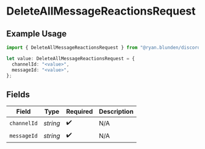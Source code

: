 # DeleteAllMessageReactionsRequest

## Example Usage

```typescript
import { DeleteAllMessageReactionsRequest } from "@ryan.blunden/discord-sdk/models/operations";

let value: DeleteAllMessageReactionsRequest = {
  channelId: "<value>",
  messageId: "<value>",
};
```

## Fields

| Field              | Type               | Required           | Description        |
| ------------------ | ------------------ | ------------------ | ------------------ |
| `channelId`        | *string*           | :heavy_check_mark: | N/A                |
| `messageId`        | *string*           | :heavy_check_mark: | N/A                |